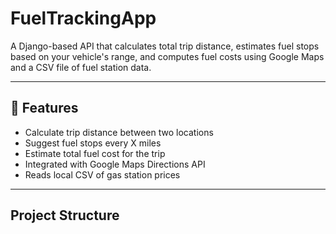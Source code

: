 # FuelTrackingApp 

A Django-based API that calculates total trip distance, estimates fuel stops based on your vehicle's range, and computes fuel costs using Google Maps and a CSV file of fuel station data.

---

## 🔧 Features

-  Calculate trip distance between two locations
-  Suggest fuel stops every X miles
-  Estimate total fuel cost for the trip
-  Integrated with Google Maps Directions API
-  Reads local CSV of gas station prices

---

##  Project Structure
